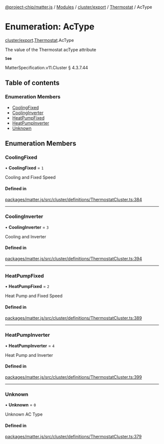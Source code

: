 [@project-chip/matter.js](../README.md) / [Modules](../modules.md) / [cluster/export](../modules/cluster_export.md) / [Thermostat](../modules/cluster_export.Thermostat.md) / AcType

# Enumeration: AcType

[cluster/export](../modules/cluster_export.md).[Thermostat](../modules/cluster_export.Thermostat.md).AcType

The value of the Thermostat acType attribute

**`See`**

MatterSpecification.v11.Cluster § 4.3.7.44

## Table of contents

### Enumeration Members

- [CoolingFixed](cluster_export.Thermostat.AcType.md#coolingfixed)
- [CoolingInverter](cluster_export.Thermostat.AcType.md#coolinginverter)
- [HeatPumpFixed](cluster_export.Thermostat.AcType.md#heatpumpfixed)
- [HeatPumpInverter](cluster_export.Thermostat.AcType.md#heatpumpinverter)
- [Unknown](cluster_export.Thermostat.AcType.md#unknown)

## Enumeration Members

### CoolingFixed

• **CoolingFixed** = ``1``

Cooling and Fixed Speed

#### Defined in

[packages/matter.js/src/cluster/definitions/ThermostatCluster.ts:384](https://github.com/project-chip/matter.js/blob/0c058ae17fdba4c0b89b8b13c309011d51782299/packages/matter.js/src/cluster/definitions/ThermostatCluster.ts#L384)

___

### CoolingInverter

• **CoolingInverter** = ``3``

Cooling and Inverter

#### Defined in

[packages/matter.js/src/cluster/definitions/ThermostatCluster.ts:394](https://github.com/project-chip/matter.js/blob/0c058ae17fdba4c0b89b8b13c309011d51782299/packages/matter.js/src/cluster/definitions/ThermostatCluster.ts#L394)

___

### HeatPumpFixed

• **HeatPumpFixed** = ``2``

Heat Pump and Fixed Speed

#### Defined in

[packages/matter.js/src/cluster/definitions/ThermostatCluster.ts:389](https://github.com/project-chip/matter.js/blob/0c058ae17fdba4c0b89b8b13c309011d51782299/packages/matter.js/src/cluster/definitions/ThermostatCluster.ts#L389)

___

### HeatPumpInverter

• **HeatPumpInverter** = ``4``

Heat Pump and Inverter

#### Defined in

[packages/matter.js/src/cluster/definitions/ThermostatCluster.ts:399](https://github.com/project-chip/matter.js/blob/0c058ae17fdba4c0b89b8b13c309011d51782299/packages/matter.js/src/cluster/definitions/ThermostatCluster.ts#L399)

___

### Unknown

• **Unknown** = ``0``

Unknown AC Type

#### Defined in

[packages/matter.js/src/cluster/definitions/ThermostatCluster.ts:379](https://github.com/project-chip/matter.js/blob/0c058ae17fdba4c0b89b8b13c309011d51782299/packages/matter.js/src/cluster/definitions/ThermostatCluster.ts#L379)
